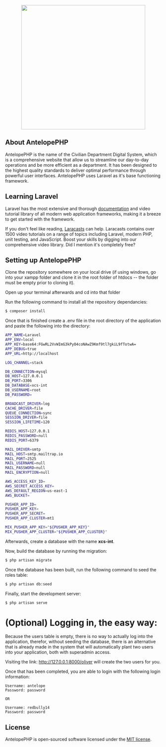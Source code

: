 <p align="center"><img src="https://res.cloudinary.com/dtfbvvkyp/image/upload/v1566331377/laravel-logolockup-cmyk-red.svg" width="400"></p>

## About AntelopePHP

AntelopePHP is the name of the Civilian Department Digital System, which is a comprehensive website that allow us to streamline our day-to-day operations and be more efficient as a department. It has been designed to the highest quality standards to deliver optimal performance through powerful user interfaces. AntelopePHP uses Laravel as it's base functioning framework.

## Learning Laravel

Laravel has the most extensive and thorough [documentation](https://laravel.com/docs) and video tutorial library of all modern web application frameworks, making it a breeze to get started with the framework.

If you don't feel like reading, [Laracasts](https://laracasts.com) can help. Laracasts contains over 1500 video tutorials on a range of topics including Laravel, modern PHP, unit testing, and JavaScript. Boost your skills by digging into our comprehensive video library. Did I mention it's completely free?

## Setting up AntelopePHP

Clone the repository somewhere on your local drive (if using windows, go into your xampp folder and clone it in the root folder of htdocs -- the folder must be empty prior to cloning it).

Open up your terminal afterwards and cd into that folder

Run the following command to install all the repository dependancies:
```bash
$ composer install
```

Once that is finished create a .env file in the root directory of the application and paste the following into the directory:
```bash
APP_NAME=Laravel
APP_ENV=local
APP_KEY=base64:FGwRL2VvWImG3kPyO4coNAwZ9Kmf9tl7gkiL9fTotwA=
APP_DEBUG=true
APP_URL=http://localhost

LOG_CHANNEL=stack

DB_CONNECTION=mysql
DB_HOST=127.0.0.1
DB_PORT=3306
DB_DATABASE=xcs-int
DB_USERNAME=root
DB_PASSWORD=

BROADCAST_DRIVER=log
CACHE_DRIVER=file
QUEUE_CONNECTION=sync
SESSION_DRIVER=file
SESSION_LIFETIME=120

REDIS_HOST=127.0.0.1
REDIS_PASSWORD=null
REDIS_PORT=6379

MAIL_DRIVER=smtp
MAIL_HOST=smtp.mailtrap.io
MAIL_PORT=2525
MAIL_USERNAME=null
MAIL_PASSWORD=null
MAIL_ENCRYPTION=null

AWS_ACCESS_KEY_ID=
AWS_SECRET_ACCESS_KEY=
AWS_DEFAULT_REGION=us-east-1
AWS_BUCKET=

PUSHER_APP_ID=
PUSHER_APP_KEY=
PUSHER_APP_SECRET=
PUSHER_APP_CLUSTER=mt1

MIX_PUSHER_APP_KEY="${PUSHER_APP_KEY}"
MIX_PUSHER_APP_CLUSTER="${PUSHER_APP_CLUSTER}"
```

Afterwards, create a database with the name **xcs-int**.

Now, build the database by running the migration:
```bash
$ php artisan migrate
```

Once the database has been built, run the following command to seed the roles table:
```bash
$ php artisan db:seed
```

Finally, start the development server:
```bash
$ php artisan serve
```

# (Optional) Logging in, the easy way:

Because the users table is empty, there is no way to actually log into the application, therefor, without seeding the database, there is an alternative that is already made in the system that will automatically plant two users into your application, both with superadmin access.

Visiting the link: http://127.0.0.1:8000/oliver will create the two users for you.

Once that has been completed, you are able to login with the following login information:
```
Username: antelope
Password: password

OR

Username: redbully14
Password: password
```

## License

AntelopePHP is open-sourced software licensed under the [MIT license](https://opensource.org/licenses/MIT).